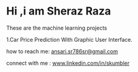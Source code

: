 # Hi ,i am Sheraz Raza

These are the machine learning projects

1.Car Price Prediction With Graphic User Interface.




how to reach me: ansari.sr786sr@gmail.com

connect with me :
www.linkedin.com/in/skumbler
